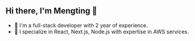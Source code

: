 ## Hi there, I'm Mengting 👋

- 🔭 I'm a full-stack developer with 2 year of experience.
- 🌱 I specialize in React, Next.js, Node.js with expertise in AWS services.
